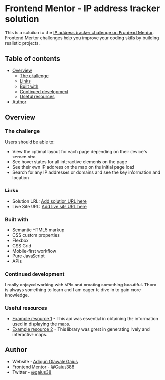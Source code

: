 # Frontend Mentor - IP address tracker solution

This is a solution to the [IP address tracker challenge on Frontend Mentor](https://www.frontendmentor.io/challenges/ip-address-tracker-I8-0yYAH0). Frontend Mentor challenges help you improve your coding skills by building realistic projects. 

## Table of contents

- [Overview](#overview)
  - [The challenge](#the-challenge)
  - [Links](#links)
  - [Built with](#built-with)
  - [Continued development](#continued-development)
  - [Useful resources](#useful-resources)
- [Author](#author)

## Overview

### The challenge

Users should be able to:

- View the optimal layout for each page depending on their device's screen size
- See hover states for all interactive elements on the page
- See their own IP address on the map on the initial page load
- Search for any IP addresses or domains and see the key information and location

### Links

- Solution URL: [Add solution URL here](https://github.com/Gaius388/IP-address-tracker-website.git)
- Live Site URL: [Add live site URL here](https://gaius388.github.io/IP-address-tracker-website/)


### Built with

- Semantic HTML5 markup
- CSS custom properties
- Flexbox
- CSS Grid
- Mobile-first workflow
- Pure JavaScript
- APIs


### Continued development

I really enjoyed working with APIs and creating something beautiful. There is always something to learn and I am eager to dive in to gain more knowledge.

### Useful resources

- [Example resource 1](https://https://geo.ipify.org/) - This api was essential in obtaining the information used in displaying the maps.
- [Example resource 2](https://https://leafletjs.com/) - This library was great in generating lively and interactive maps.


## Author

- Website - [Adigun Olawale Gaius](https://www.github.com/Gaius388)
- Frontend Mentor - [@Gaius388](https://www.frontendmentor.io/profile/gaius388)
- Twitter - [@gaius38](https://www.twitter.com/gaius38)


